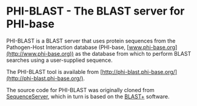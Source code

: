 # PHI-BLAST - The BLAST server for PHI-base

PHI-BLAST is a BLAST server that uses protein sequences from the Pathogen-Host Interaction database (PHI-base, [www.phi-base.org](http://www.phi-base.org)) as the database from which to perform BLAST searches using a user-supplied sequence.

The PHI-BLAST tool is available from [http://phi-blast.phi-base.org/](http://phi-blast.phi-base.org/).


The source code for PHI-BLAST was originally cloned from [SequenceServer](https://github.com/yannickwurm/sequenceserver), which in turn is based on the [BLAST+](https://blast.ncbi.nlm.nih.gov/Blast.cgi?PAGE_TYPE=BlastDocs&DOC_TYPE=Download) software.
